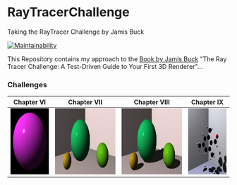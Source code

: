 # RayTracerChallenge
Taking the RayTracer Challenge by Jamis Buck

[![Maintainability](https://api.codeclimate.com/v1/badges/4638835bc3c9f4dd29ad/maintainability)](https://codeclimate.com/github/JensKrumsieck/RayTracerChallenge/maintainability)

This Repository contains my approach to the [Book by Jamis Buck](https://www.amazon.de/Ray-Tracer-Challenge-Test-Driven-Renderer/dp/1680502719) "The Ray Tracer Challenge: A Test-Driven Guide to Your First 3D Renderer"...
### Challenges
|Chapter VI|Chapter VII|Chapter VIII|Chapter IX|
|-|-|-|-|
|<img src="https://github.com/JensKrumsieck/RayTracerChallenge/blob/master/.github/renders/chapter%20vi.jpg" height="150"/>|<img src="https://github.com/JensKrumsieck/RayTracerChallenge/blob/master/.github/renders/chapter%20vii.jpg" height="150"/>|<img src="https://github.com/JensKrumsieck/RayTracerChallenge/blob/master/.github/renders/chapter%20viii.jpg" height="150"/>|<img src="https://github.com/JensKrumsieck/RayTracerChallenge/blob/master/.github/renders/chapter%20ix.jpg" height="150"/>|
